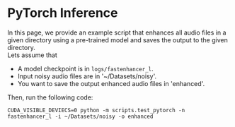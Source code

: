 # PyTorch Inference
In this page, we provide an example script that enhances all audio files in a given directory using a pre-trained model and saves the output to the given directory.  
Lets assume that  
- A model checkpoint is in `logs/fastenhancer_l`.  
- Input noisy audio files are in '~/Datasets/noisy'.  
- You want to save the output enhanced audio files in 'enhanced'.

Then, run the following code:  
<pre><code>CUDA_VISIBLE_DEVIECS=0 python -m scripts.test_pytorch -n fastenhancer_l -i ~/Datasets/noisy -o enhanced</code></pre>